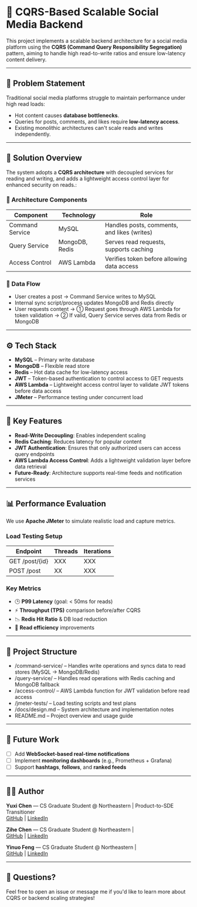 # 🧠 CQRS-Based Scalable Social Media Backend

This project implements a scalable backend architecture for a social media platform using the **CQRS (Command Query Responsibility Segregation)** pattern, aiming to handle high read-to-write ratios and ensure low-latency content delivery.

---

## 📌 Problem Statement

Traditional social media platforms struggle to maintain performance under high read loads:

- Hot content causes **database bottlenecks**.
- Queries for posts, comments, and likes require **low-latency access**.
- Existing monolithic architectures can't scale reads and writes independently.

---

## 🧩 Solution Overview

The system adopts a **CQRS architecture** with decoupled services for reading and writing, and adds a lightweight access control layer for enhanced security on reads.:

### 🧱 Architecture Components

| Component       | Technology     | Role                                        |
| --------------- | -------------- | ------------------------------------------- |
| Command Service | MySQL          | Handles posts, comments, and likes (writes) |
| Query Service   | MongoDB, Redis | Serves read requests, supports caching      |
| Access Control  | AWS Lambda     | Verifies token before allowing data access  |

### 🔁 Data Flow

- User creates a post → Command Service writes to MySQL
- Internal sync script/process updates MongoDB and Redis directly
- User requests content →
  ① Request goes through AWS Lambda for token validation →
  ② If valid, Query Service serves data from Redis or MongoDB

---

## ⚙️ Tech Stack

- **MySQL** – Primary write database
- **MongoDB** – Flexible read store
- **Redis** – Hot data cache for low-latency access
- **JWT** – Token-based authentication to control access to GET requests
- **AWS Lambda** – Lightweight access control layer to validate JWT tokens before data access
- **JMeter** – Performance testing under concurrent load

---

## 🚀 Key Features

- **Read-Write Decoupling**: Enables independent scaling
- **Redis Caching**: Reduces latency for popular content
- **JWT Authentication**: Ensures that only authorized users can access query endpoints
- **AWS Lambda Access Control**: Adds a lightweight validation layer before data retrieval
- **Future-Ready**: Architecture supports real-time feeds and notification services

---

## 📊 Performance Evaluation

We use **Apache JMeter** to simulate realistic load and capture metrics.

### Load Testing Setup

| Endpoint       | Threads | Iterations |
| -------------- | ------- | ---------- |
| GET /post/{id} | XXX     | XXX        |
| POST /post     | XX      | XXX        |

### Key Metrics

- 🕒 **P99 Latency** (goal: < 50ms for reads)
- ⚡ **Throughput (TPS)** comparison before/after CQRS
- 📉 **Redis Hit Ratio** & DB load reduction
- 🔎 **Read efficiency** improvements

---

## 📂 Project Structure

- /command-service/ – Handles write operations and syncs data to read stores (MySQL → MongoDB/Redis)
- /query-service/ – Handles read operations with Redis caching and MongoDB fallback
- /access-control/ – AWS Lambda function for JWT validation before read access
- /jmeter-tests/ – Load testing scripts and test plans
- /docs/design.md – System architecture and implementation notes
- README.md – Project overview and usage guide

---

## 🔮 Future Work

- [ ] Add **WebSocket-based real-time notifications**
- [ ] Implement **monitoring dashboards** (e.g., Prometheus + Grafana)
- [ ] Support **hashtags**, **follows**, and **ranked feeds**

---

## 👩‍💻 Author

**Yuxi Chen** — CS Graduate Student @ Northeastern | Product-to-SDE Transitioner  
[GitHub](https://github.com/) | [LinkedIn](https://linkedin.com/)

**Zihe Chen** — CS Graduate Student @ Northeastern |  
[GitHub](https://github.com/) | [LinkedIn](https://linkedin.com/)

**Yinuo Feng** — CS Graduate Student @ Northeastern |  
[GitHub](https://github.com/) | [LinkedIn](https://linkedin.com/)

---

## 💬 Questions?

Feel free to open an issue or message me if you'd like to learn more about CQRS or backend scaling strategies!
